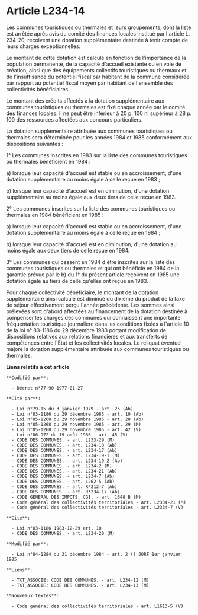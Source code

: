 # Article L234-14

Les communes touristiques ou thermales et leurs groupements, dont la liste est arrêtée après avis du comité des finances
locales institué par l'article L. 234-20, reçoivent une dotation supplémentaire destinée à tenir compte de leurs charges
exceptionnelles.

Le montant de cette dotation est calculé en fonction de l'importance de la population permanente, de la capacité d'accueil
existante ou en voie de création, ainsi que des équipements collectifs touristiques ou thermaux et de l'insuffisance du
potentiel fiscal par habitant de la commune considérée par rapport au potentiel fiscal moyen par habitant de l'ensemble des
collectivités bénéficiaires.

Le montant des crédits affectés à la dotation supplémentaire aux communes touristiques ou thermales est fixé chaque année par
le comité des finances locales. Il ne peut être inférieur à 20 p. 100 ni supérieur à 28 p. 100 des ressources affectées aux
concours particuliers.

La dotation supplémentaire attribuée aux communes touristiques ou thermales sera déterminée pour les années 1984 et 1985
conformément aux dispositions suivantes :

1° Les communes inscrites en 1983 sur la liste des communes touristiques ou thermales bénéficient en 1984 :

a) lorsque leur capacité d'accueil est stable ou en accroissement, d'une dotation supplémentaire au moins égale à celle reçue
en 1983 ;

b) lorsque leur capacité d'accueil est en diminution, d'une dotation supplémentaire au moins égale aux deux tiers de celle
reçue en 1983.

2° Les communes inscrites sur la liste des communes touristiques ou thermales en 1984 bénéficient en 1985 :

a) lorsque leur capacité d'accueil est stable ou en accroissement, d'une dotation supplémentaire au moins égale à celle reçue
en 1984 ;

b) lorsque leur capacité d'accueil est en diminution, d'une dotation au moins égale aux deux tiers de celle reçue en 1984.

3° Les communes qui cessent en 1984 d'être inscrites sur la liste des communes touristiques ou thermales et qui ont bénéficié
en 1984 de la garantie prévue par le b) du 1° du présent article reçoivent en 1985 une dotation égale au tiers de celle
qu'elles ont reçue en 1983.

Pour chaque collectivité bénéficiaire, le montant de la dotation supplémentaire ainsi calculé est diminué du dixième du
produit de la taxe de séjour effectivement perçu l'année précédente. Les sommes ainsi prélevées sont d'abord affectées au
financement de la dotation destinée à compenser les charges des communes qui connaissent une importante fréquentation
touristique journalière dans les conditions fixées à l'article 10 de la loi n° 83-1186 du 29 décembre 1983 portant
modification de dispositions relatives aux relations financières et aux transferts de compétences entre l'Etat et les
collectivités locales. Le reliquat éventuel majore la dotation supplémentaire attribuée aux communes touristiques ou
thermales.

**Liens relatifs à cet article**

	**Codifié par**:

	  - Décret n°77-90 1977-01-27

	**Cité par**:

	  - Loi n°79-15 du 3 janvier 1979 - art. 25 (Ab)
	  - Loi n°83-1186 du 29 décembre 1983 - art. 10 (Ab)
	  - Loi n°85-1268 du 29 novembre 1985 - art. 28 (Ab)
	  - Loi n°85-1268 du 29 novembre 1985 - art. 29 (M)
	  - Loi n°85-1268 du 29 novembre 1985 - art. 42 (V)
	  - Loi n°86-972 du 19 août 1986 - art. 45 (V)
	  - CODE DES COMMUNES. - art. L233-29 (M)
	  - CODE DES COMMUNES. - art. L234-10 (Ab)
	  - CODE DES COMMUNES. - art. L234-17 (Ab)
	  - CODE DES COMMUNES. - art. L234-19-1 (M)
	  - CODE DES COMMUNES. - art. L234-19-2 (Ab)
	  - CODE DES COMMUNES. - art. L234-2 (M)
	  - CODE DES COMMUNES. - art. L234-21 (Ab)
	  - CODE DES COMMUNES. - art. L234-7 (Ab)
	  - CODE DES COMMUNES. - art. L262-5 (Ab)
	  - CODE DES COMMUNES. - art. R*212-7 (Ab)
	  - CODE DES COMMUNES. - art. R*234-17 (Ab)
	  - CODE GENERAL DES IMPOTS, CGI. - art. 1648 B (M)
	  - Code général des collectivités territoriales - art. L2334-21 (M)
	  - Code général des collectivités territoriales - art. L2334-7 (V)

	**Cite**:

	  - Loi n°83-1186 1983-12-29 art. 10
	  - CODE DES COMMUNES. - art. L234-20 (M)

	**Modifié par**:

	  - Loi n°84-1284 du 31 décembre 1984 - art. 2 () JORF 1er janvier 1985

	**Liens**:

	  - TXT_ASSOCIE: CODE DES COMMUNES. - art. L234-12 (M)
	  - TXT_ASSOCIE: CODE DES COMMUNES. - art. L234-13 (M)

	**Nouveaux textes**:

	  - Code général des collectivités territoriales - art. L1613-5 (V)
